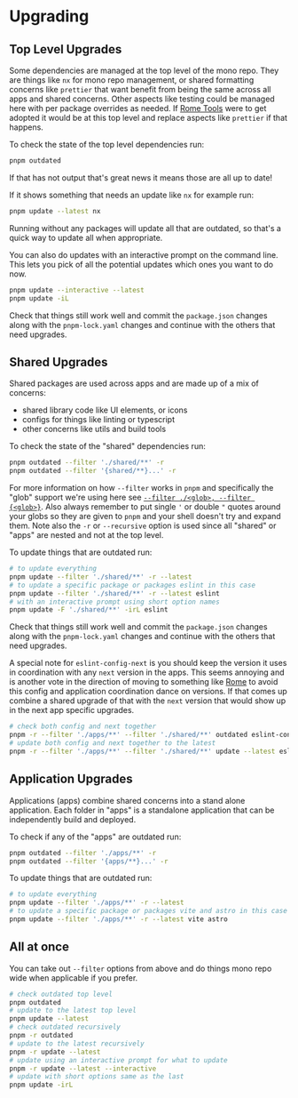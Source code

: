 # Upgrading

## Top Level Upgrades

Some dependencies are managed at the top level of the mono repo. They are things
like `nx` for mono repo management, or shared formatting concerns like
`prettier` that want benefit from being the same across all apps and shared
concerns. Other aspects like testing could be managed here with per package
overrides as needed. If [Rome Tools](https://rome.tools/) were to get adopted it
would be at this top level and replace aspects like `prettier` if that happens.

To check the state of the top level dependencies run:

```zsh
pnpm outdated
```

If that has not output that's great news it means those are all up to date!

If it shows something that needs an update like `nx` for example run:

```zsh
pnpm update --latest nx
```

Running without any packages will update all that are outdated, so that's a
quick way to update all when appropriate.

You can also do updates with an interactive prompt on the command line. This
lets you pick of all the potential updates which ones you want to do now.

```zsh
pnpm update --interactive --latest
pnpm update -iL
```

Check that things still work well and commit the `package.json` changes along
with the `pnpm-lock.yaml` changes and continue with the others that need
upgrades.

## Shared Upgrades

Shared packages are used across apps and are made up of a mix of concerns:

- shared library code like UI elements, or icons
- configs for things like linting or typescript
- other concerns like utils and build tools

To check the state of the "shared" dependencies run:

```zsh
pnpm outdated --filter './shared/**' -r
pnpm outdated --filter '{shared/**}...' -r
```

For more information on how `--filter` works in `pnpm` and specifically the
"glob" support we're using here see
[`--filter ./<glob>, --filter {<glob>}`](https://pnpm.io/filtering#--filter-glob---filter-glob).
Also always remember to put single `'` or double `"` quotes around your globs so
they are given to `pnpm` and your shell doesn't try and expand them. Note also
the `-r` or `--recursive` option is used since all "shared" or "apps" are nested
and not at the top level.

To update things that are outdated run:

```zsh
# to update everything
pnpm update --filter './shared/**' -r --latest
# to update a specific package or packages eslint in this case
pnpm update --filter './shared/**' -r --latest eslint
# with an interactive prompt using short option names
pnpm update -F './shared/**' -irL eslint
```

Check that things still work well and commit the `package.json` changes along
with the `pnpm-lock.yaml` changes and continue with the others that need
upgrades.

A special note for `eslint-config-next` is you should keep the version it uses
in coordination with any `next` version in the apps. This seems annoying and is
another vote in the direction of moving to something like
[Rome](https://rome.tools/) to avoid this config and application coordination
dance on versions. If that comes up combine a shared upgrade of that with the
`next` version that would show up in the next app specific upgrades.

```zsh
# check both config and next together
pnpm -r --filter './apps/**' --filter './shared/**' outdated eslint-config-next next
# update both config and next together to the latest
pnpm -r --filter './apps/**' --filter './shared/**' update --latest eslint-config-next next
```

## Application Upgrades

Applications (apps) combine shared concerns into a stand alone application. Each
folder in "apps" is a standalone application that can be independently build and
deployed.

To check if any of the "apps" are outdated run:

```zsh
pnpm outdated --filter './apps/**' -r
pnpm outdated --filter '{apps/**}...' -r
```

To update things that are outdated run:

```zsh
# to update everything
pnpm update --filter './apps/**' -r --latest
# to update a specific package or packages vite and astro in this case
pnpm update --filter './apps/**' -r --latest vite astro
```

## All at once

You can take out `--filter` options from above and do things mono repo wide when
applicable if you prefer.

```zsh
# check outdated top level
pnpm outdated
# update to the latest top level
pnpm update --latest
# check outdated recursively
pnpm -r outdated
# update to the latest recursively
pnpm -r update --latest
# update using an interactive prompt for what to update
pnpm -r update --latest --interactive
# update with short options same as the last
pnpm update -irL
```
